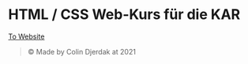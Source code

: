 # HTML / CSS Web-Kurs f&uuml;r die KAR



[To Website](https://webkurs.netlify.app/)

> &#169; Made by Colin Djerdak at 2021